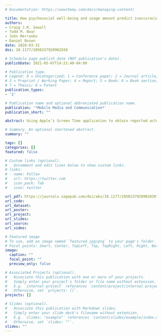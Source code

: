 ```yaml
---
# Documentation: https://wowchemy.com/docs/managing-content/

title: How psychosocial well-being and usage amount predict inaccuracies in retrospective estimates of digital technology use
authors: 
- Craig J.R. Sewall
- Todd M. Bear
- John Merranko
- Daniel Rosen
date: 2020-03-31
doi: 10.1177/2050157920902830

# Schedule page publish date (NOT publication's date).
publishDate: 2021-05-07T14:21:40-04:00

# Publication type.
# Legend: 0 = Uncategorized; 1 = Conference paper; 2 = Journal article;
# 3 = Preprint / Working Paper; 4 = Report; 5 = Book; 6 = Book section;
# 7 = Thesis; 8 = Patent
publication_types: 
- '2'

# Publication name and optional abbreviated publication name.
publication: '*Mobile Media and Communication*'
publication_short: ""

abstract: Using Apple’s Screen Time application to obtain reported actual iPhone and social media (SM) use, we examined the accuracy of retrospective estimates of usage, how inaccuracies bias associations between use and psychosocial well-being (depression, loneliness, and life satisfaction), and the degree to which inaccuracies were predicted by levels of well-being. Among a sample of 325 iPhone users, we found that (a) participants misestimated their weekly overall iPhone and SM use by 19.1 and 12.2 hours, respectively; (b) correlations between estimated use and well-being variables were consistently stronger than the correlations between reported actual use and well-being variables; and (c) the degree of inaccuracy in estimated use was associated with levels of participant well-being and amount of use. These findings suggest that retrospective estimates of digital technology use may be systematically biased by factors that are fundamental to the associations under investigation. We propose that retrospective estimates of digital technology use may be capturing the construct of perceived use rather than actual use, and discuss how the antecedents, correlates, and consequences of perceived use may be distinct from those of actual use. Implications of these findings are discussed in view of the ongoing debate surrounding the effects of digital technology use on well-being.

# Summary. An optional shortened abstract.
summary: ""

tags: []
categories: []
featured: false

# Custom links (optional).
#   Uncomment and edit lines below to show custom links.
# links:
# - name: Follow
#   url: https://twitter.com
#   icon_pack: fab
#   icon: twitter

url_pdf: https://journals.sagepub.com/doi/abs/10.1177/2050157920902830?journalCode=mmca
url_code:
url_dataset:
url_poster:
url_project:
url_slides:
url_source:
url_video:

# Featured image
# To use, add an image named `featured.jpg/png` to your page's folder. 
# Focal points: Smart, Center, TopLeft, Top, TopRight, Left, Right, BottomLeft, Bottom, BottomRight.
image:
  caption: ""
  focal_point: ""
  preview_only: false

# Associated Projects (optional).
#   Associate this publication with one or more of your projects.
#   Simply enter your project's folder or file name without extension.
#   E.g. `internal-project` references `content/project/internal-project/index.md`.
#   Otherwise, set `projects: []`.
projects: []

# Slides (optional).
#   Associate this publication with Markdown slides.
#   Simply enter your slide deck's filename without extension.
#   E.g. `slides: "example"` references `content/slides/example/index.md`.
#   Otherwise, set `slides: ""`.
slides: ""
---
```

